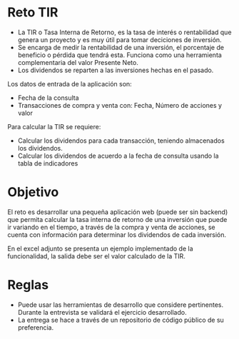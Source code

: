 # Reto TIR

- La TIR o Tasa Interna de Retorno, es la tasa de interés o rentabilidad que genera un proyecto y es muy útil para tomar deciciones de inversión.
- Se encarga de medir la rentabilidad de una inversión, el porcentaje de beneficio o pérdida que tendrá esta. Funciona como una herramienta complementaria del valor Presente Neto.
- Los dividendos se reparten a las inversiones hechas en el pasado.

Los datos de entrada de la aplicación son:
- Fecha de la consulta
- Transacciones de compra y venta con: Fecha, Número de acciones y valor

Para calcular la TIR se requiere:
- Calcular los dividendos para cada transacción, teniendo almacenados los dividendos.
- Calcular los dividendos de acuerdo a la fecha de consulta usando la tabla de indicadores

# Objetivo

El reto es desarrollar una pequeña aplicación web (puede ser sin backend) que permita calcular la tasa interna de retorno de una inversión que puede ir variando en el tiempo, 
a través de la compra y venta de acciones, se cuenta con información para determinar los dividendos de cada inversión.

En el excel adjunto se presenta un ejemplo implementado de la funcionalidad, la salida debe ser el valor calculado de la TIR.

# Reglas

- Puede usar las herramientas de desarrollo que considere pertinentes. Durante la entrevista se validará el ejercicio desarrollado.
- La entrega se hace a través de un repositorio de código público de su preferencia.
